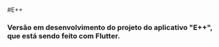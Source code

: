 #E++

<h3>Versão em desenvolvimento do projeto do aplicativo "E++", que está sendo feito com Flutter.</h3>